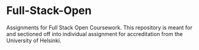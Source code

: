 # Full-Stack-Open
Assignments for Full Stack Open Coursework. 
This repository is meant for and sectioned off into individual assignment for accreditation from the University of Helsinki.
